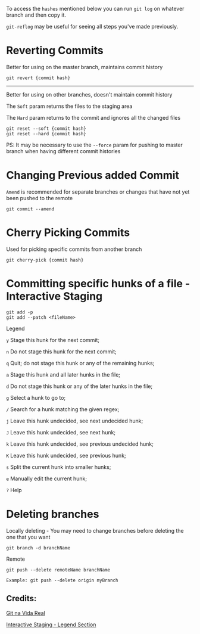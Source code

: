 To access the `hashes` mentioned below you can run `git log` on whatever branch and then copy it.

`git-reflog` may be useful for seeing all steps you've made previously.

# Reverting Commits

Better for using on the master branch, maintains commit history
```
git revert {commit hash}
```
---

Better for using on other branches, doesn't maintain commit history

The `Soft` param returns the files to the staging area 

The `Hard` param returns to the commit and ignores all the changed files
```
git reset --soft {commit hash}
git reset --hard {commit hash}
```

PS: It may be necessary to use the `--force` param for pushing to master branch when having different commit histories



# Changing Previous added Commit

`Amend` is recommended for separate branches or changes that have not yet been pushed to the remote 

```
git commit --amend 
```
# Cherry Picking Commits

Used for picking specific commits from another branch

```
git cherry-pick {commit hash}
```

# Committing specific hunks of a file - Interactive Staging

```
git add -p 
git add --patch <fileName>
```
Legend

`y` Stage this hunk for the next commit;

`n` Do not stage this hunk for the next commit;

`q` Quit; do not stage this hunk or any of the remaining hunks;

`a` Stage this hunk and all later hunks in the file;

`d` Do not stage this hunk or any of the later hunks in the file;

`g` Select a hunk to go to;

`/` Search for a hunk matching the given regex;

`j` Leave this hunk undecided, see next undecided hunk;

`J` Leave this hunk undecided, see next hunk;

`k` Leave this hunk undecided, see previous undecided hunk;

`K` Leave this hunk undecided, see previous hunk;

`s` Split the current hunk into smaller hunks;

`e` Manually edit the current hunk;

`?` Help

# Deleting branches

Locally deleting - You may need to change branches before deleting the one that you want

```
git branch -d branchName
```

Remote 

```
git push --delete remoteName branchName

Example: git push --delete origin myBranch

```

## Credits:

[Git na Vida Real](https://www.udemy.com/course/git-e-github-na-vida-real/)

[Interactive Staging - Legend Section](https://stackoverflow.com/questions/1085162/commit-only-part-of-a-file-in-git)